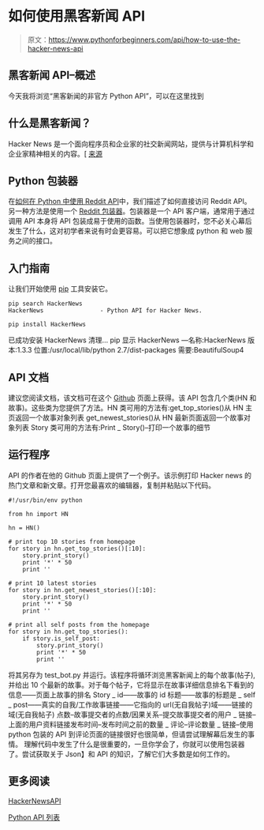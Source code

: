 # 如何使用黑客新闻 API

> 原文：<https://www.pythonforbeginners.com/api/how-to-use-the-hacker-news-api>

## 黑客新闻 API–概述

今天我将浏览“黑客新闻的非官方 Python API”，可以在这里找到

## 什么是黑客新闻？

Hacker News 是一个面向程序员和企业家的社交新闻网站，提供与计算机科学和企业家精神相关的内容。[ [来源](https://en.wikipedia.org/wiki/Hacker_News "hackernews")

## Python 包装器

在[如何在 Python 中使用 Reddit API](https://www.pythonforbeginners.com/api/how-to-use-reddit-api-in-python "reddit_api")中，我们描述了如何直接访问 Reddit API。另一种方法是使用一个 [Reddit 包装器](https://github.com/praw-dev/praw "praw")。包装器是一个 API 客户端，通常用于通过调用 API 本身将 API 包装成易于使用的函数。当使用包装器时，您不必关心幕后发生了什么，这对初学者来说有时会更容易。可以把它想象成 python 和 web 服务之间的接口。

## 入门指南

让我们开始使用 [pip](http://www.pip-installer.org/en/latest/ "pip") 工具安装它。

```
pip search HackerNews
HackerNews                - Python API for Hacker News.

pip install HackerNews 
```

已成功安装 HackerNews 清理… pip 显示 HackerNews —名称:HackerNews 版本:1.3.3 位置:/usr/local/lib/python 2.7/dist-packages 需要:BeautifulSoup4

## API 文档

建议您阅读文档，该文档可在这个 [Github](https://github.com/thekarangoel/HackerNewsAPI "github_api") 页面上获得。该 API 包含几个类(HN 和故事)。这些类为您提供了方法。HN 类可用的方法有:get_top_stories()从 HN 主页返回一个故事对象列表 get_newest_stories()从 HN 最新页面返回一个故事对象列表 Story 类可用的方法有:Print _ Story()–打印一个故事的细节

## 运行程序

API 的作者在他的 Github 页面上提供了一个例子。该示例打印 Hacker news 的热门文章和新文章。打开您最喜欢的编辑器，复制并粘贴以下代码。

```
#!/usr/bin/env python

from hn import HN

hn = HN()

# print top 10 stories from homepage
for story in hn.get_top_stories()[:10]:
    story.print_story()
    print '*' * 50
    print ''

# print 10 latest stories
for story in hn.get_newest_stories()[:10]:
    story.print_story()
    print '*' * 50
    print ''

# print all self posts from the homepage
for story in hn.get_top_stories():
    if story.is_self_post:
        story.print_story()
        print '*' * 50
        print '' 
```

将其另存为 test_bot.py 并运行。该程序将循环浏览黑客新闻上的每个故事(帖子),并给出 10 个最新的故事。对于每个帖子，它将显示在故事详细信息排名下看到的信息——页面上故事的排名 Story _ id——故事的 id 标题——故事的标题是 _ self _ post——真实的自我/工作故事链接——它指向的 url(无自我帖子)域——链接的域(无自我帖子) 点数–故事提交者的点数/因果关系–提交故事提交者的用户 _ 链接–上面的用户资料链接发布时间–发布时间之前的数量 _ 评论–评论数量 _ 链接–使用 python 包装的 API 到评论页面的链接很好也很简单，但请尝试理解幕后发生的事情。 理解代码中发生了什么是很重要的，一旦你学会了，你就可以使用包装器了。尝试获取关于 Json】和 API 的知识，了解它们大多数是如何工作的。

## 更多阅读

[HackerNewsAPI](https://github.com/thekarangoel/HackerNewsAPI "hackernews_api")

[Python API 列表](https://www.pythonforbeginners.com/api/how-to-use-the-hacker-news-api)
